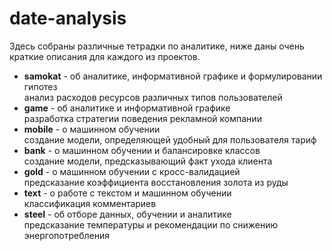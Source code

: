 # date-analysis
Здесь собраны различные тетрадки по аналитике, ниже даны очень краткие описания для каждого из проектов.

- **samokat** - об аналитике, информативной графике и формулировании гипотез  
  анализ расходов ресурсов различных типов пользователей
- **game** - об аналитике и информативной графике  
  разработка стратегии поведения рекламной компании
- **mobile** - о машинном обучении  
  создание модели, определяющей удобный для пользователя тариф
- **bank** - о машинном обучении и балансировке классов  
  создание модели, предсказывающий факт ухода клиента
- **gold** - о машинном обучении с кросс-валидацией  
  предсказание коэффициента восстановления золота из руды
- **text** - о работе с текстом и машинном обучении  
  классификация комментариев
- **steel** - об отборе данных, обучении и аналитике  
  предсказание температуры и рекомендации по снижению энергопотребления
